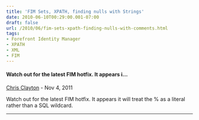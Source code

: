 ```yaml
---
title: 'FIM Sets, XPATH, finding nulls with Strings'
date: 2010-06-10T00:29:00.001-07:00
draft: false
url: /2010/06/fim-sets-xpath-finding-nulls-with-comments.html
tags: 
- Forefront Identity Manager
- XPATH
- XML
- FIM
---
```


#### Watch out for the latest FIM hotfix. It appears i...
[Chris Clayton](https://www.blogger.com/profile/03350112765650890956 "noreply@blogger.com") - <time datetime="2011-11-03T08:57:47.241-07:00">Nov 4, 2011</time>

Watch out for the latest FIM hotfix. It appears it will treat the % as a literal rather than a SQL wildcard.
<hr />

